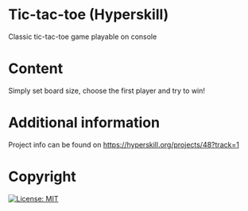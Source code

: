 # Tic-tac-toe (Hyperskill)
Classic tic-tac-toe game playable on console

# Content
Simply set board size, choose the first player and try to win!

# Additional information
Project info can be found on https://hyperskill.org/projects/48?track=1

# Copyright
[![License: MIT](https://img.shields.io/badge/License-MIT-yellow.svg)](https://opensource.org/licenses/MIT)
